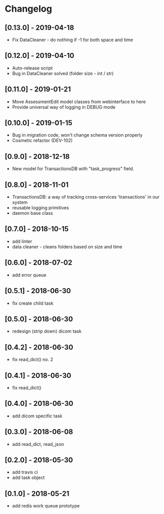 # Changelog

## [0.13.0] - 2019-04-18
* Fix DataCleaner - do nothing if -1 for both space and time

## [0.12.0] - 2019-04-10
* Auto-release script
* Bug in DataCleaner solved (folder size - int / str)

## [0.11.0] - 2019-01-21
* Move AssessmentEdit model classes from webinterface to here
* Provide universal way of logging in DEBUG mode

## [0.10.0] - 2019-01-15
* Bug in migration code, won't change schema version properly
* Cosmetic refactor (DEV-102)

## [0.9.0] - 2018-12-18
* New model for TransactionsDB with "task_progress" field.

## [0.8.0] - 2018-11-01
* TransactionsDB: a way of tracking cross-services 'transactions' in our system
* reusable logging primitives
* daemon base class

## [0.7.0] - 2018-10-15
* add linter
* data cleaner - cleans folders based on size and time

## [0.6.0] - 2018-07-02
* add error queue

## [0.5.1] - 2018-06-30
* fix create child task

## [0.5.0] - 2018-06-30
* redesign (strip down) dicom task

## [0.4.2] - 2018-06-30
* fix read_dict() no. 2

## [0.4.1] - 2018-06-30
* fix read_dict()

## [0.4.0] - 2018-06-30
* add dicom specific task

## [0.3.0] - 2018-06-08
* add read_dict, read_json

## [0.2.0] - 2018-05-30
* add travis ci
* add task object

## [0.1.0] - 2018-05-21
* add redis work queue prototype
